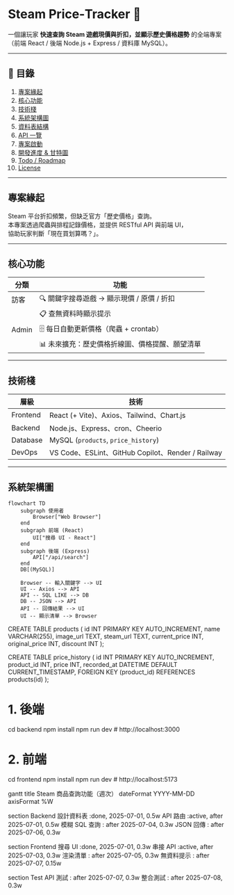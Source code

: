 # Steam Price‑Tracker 🛒

一個讓玩家 **快速查詢 Steam 遊戲現價與折扣，並顯示歷史價格趨勢** 的全端專案  
（前端 React / 後端 Node.js + Express / 資料庫 MySQL）。

---

## 📑 目錄
1. [專案緣起](#專案緣起)
2. [核心功能](#核心功能)
3. [技術棧](#技術棧)
4. [系統架構圖](#系統架構圖)
5. [資料表結構](#資料表結構)
6. [API 一覽](#api-一覽)
7. [專案啟動](#專案啟動)
8. [開發進度 & 甘特圖](#開發進度--甘特圖)
9. [Todo / Roadmap](#todo--roadmap)
10. [License](#license)

---

## 專案緣起
Steam 平台折扣頻繁，但缺乏官方「歷史價格」查詢。  
本專案透過爬蟲與排程記錄價格，並提供 RESTful API 與前端 UI，  
協助玩家判斷「現在買划算嗎？」。

---

## 核心功能
| 分類 | 功能 |
|------|------|
| 訪客 | 🔍 關鍵字搜尋遊戲 → 顯示現價 / 原價 / 折扣 |
|      | 📋 查無資料時顯示提示 |
| Admin | 🗄️ 每日自動更新價格（爬蟲 + crontab） |
|      | 📊 未來擴充：歷史價格折線圖、價格提醒、願望清單 |

---

## 技術棧
| 層級 | 技術 |
|------|------|
| Frontend | React (+ Vite)、Axios、Tailwind、Chart.js |
| Backend  | Node.js、Express、cron、Cheerio |
| Database | MySQL (`products`, `price_history`) |
| DevOps   | VS Code、ESLint、GitHub Copilot、Render / Railway |

---

## 系統架構圖
```mermaid
flowchart TD
    subgraph 使用者
        Browser["Web Browser"]
    end
    subgraph 前端 (React)
        UI["搜尋 UI ‑ React"]
    end
    subgraph 後端 (Express)
        API["/api/search"]
    end
    DB[(MySQL)]

    Browser -- 輸入關鍵字 --> UI
    UI -- Axios --> API
    API -- SQL LIKE --> DB
    DB -- JSON --> API
    API -- 回傳結果 --> UI
    UI -- 顯示清單 --> Browser
```

CREATE TABLE products (
  id INT PRIMARY KEY AUTO_INCREMENT,
  name VARCHAR(255),
  image_url TEXT,
  steam_url TEXT,
  current_price INT,
  original_price INT,
  discount INT
);

CREATE TABLE price_history (
  id INT PRIMARY KEY AUTO_INCREMENT,
  product_id INT,
  price INT,
  recorded_at DATETIME DEFAULT CURRENT_TIMESTAMP,
  FOREIGN KEY (product_id) REFERENCES products(id)
);

# 1. 後端
cd backend
npm install
npm run dev   # http://localhost:3000

# 2. 前端
cd frontend
npm install
npm run dev   # http://localhost:5173


gantt
  title Steam 商品查詢功能（週次）
  dateFormat  YYYY-MM-DD
  axisFormat  %W

  section Backend
  設計資料表          :done,    2025-07-01, 0.5w
  API 路由            :active,  after 2025-07-01, 0.5w
  模糊 SQL 查詢       :         after 2025-07-04, 0.3w
  JSON 回傳           :         after 2025-07-06, 0.3w

  section Frontend
  搜尋 UI            :done,    2025-07-01, 0.3w
  串接 API           :active,  after 2025-07-03, 0.3w
  渲染清單            :         after 2025-07-05, 0.3w
  無資料提示          :         after 2025-07-07, 0.15w

  section Test
  API 測試           :          after 2025-07-07, 0.3w
  整合測試           :          after 2025-07-08, 0.3w

